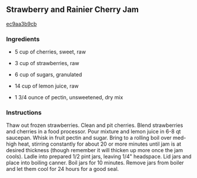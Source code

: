 ## Strawberry and Rainier Cherry Jam

[ec9aa3b9cb](http://www.food.com/recipe/strawberry-and-rainier-cherry-jam-433599)

### Ingredients

 - 5 cup of cherries, sweet, raw

 - 3 cup of strawberries, raw

 - 6 cup of sugars, granulated

 - 14 cup of lemon juice, raw

 - 1 3/4 ounce of pectin, unsweetened, dry mix

### Instructions

Thaw out frozen strawberries. Clean and pit cherries. Blend strawberries and cherries in a food processor. Pour mixture and lemon juice in 6-8 qt saucepan. Whisk in fruit pectin and sugar. Bring to a rolling boil over med-high heat, stirring constantly for about 20 or more minutes until jam is at desired thickness (though remember it will thicken up more once the jam cools). Ladle into prepared 1/2 pint jars, leaving 1/4" headspace. Lid jars and place into boiling canner. Boil jars for 10 minutes. Remove jars from boiler and let them cool for 24 hours for a good seal.